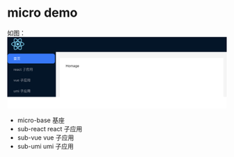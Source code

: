 # micro demo

如图：
![](./images/micro-app.png)

- micro-base 基座
- sub-react react 子应用
- sub-vue vue 子应用
- sub-umi umi 子应用
